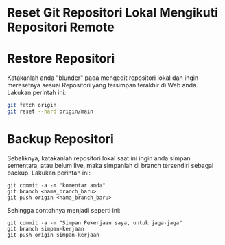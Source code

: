 # Reset Git Repositori Lokal Mengikuti Repositori Remote


<!-- Sumber: -->
<!-- https://stackoverflow.com/questions/1628088/reset-local-repository-branch-to-be-just-like-remote-repository-head -->

# Restore Repositori
Katakanlah anda "blunder" pada mengedit repositori lokal dan ingin meresetnya sesuai Repositori yang tersimpan terakhir di Web anda. Lakukan perintah ini:
```bash
git fetch origin
git reset --hard origin/main
```
# Backup Repositori
Sebaliknya, katakanlah repositori lokal saat ini ingin anda simpan sementara, atau belum live, maka simpanlah di branch tersendiri sebagai backup. Lakukan perintah ini:
```
git commit -a -m "komentar anda"
git branch <nama_branch_baru>
git push origin <nama_branch_baru>
```

Sehingga contohnya menjadi seperti ini:
```
git commit -a -m "Simpan Pekerjaan saya, untuk jaga-jaga"
git branch simpan-kerjaan
git push origin simpan-kerjaan
```

